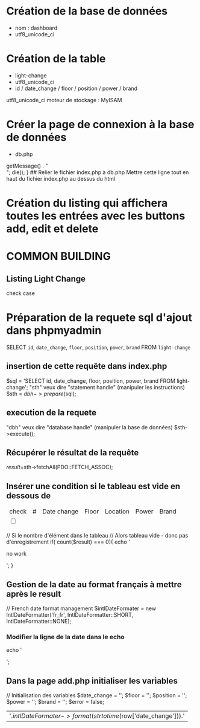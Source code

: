 # Création de la base de données
- nom : dashboard
- utf8_unicode_ci

# Création de la table
- light-change
- utf8_unicode_ci
- id / date_change / floor / position / power / brand

utf8_unicode_ci
moteur de stockage : MyISAM

# Créer la page de connexion à la base de données
- db.php

<?php
define('DATABASE', 'dashboard');
define('USER', 'root');
define('PWD', '');
define('HOST', 'localhost');
try {
    $dbh = new PDO('mysql:host='.HOST.';dbname='.DATABASE, USER, PWD);
} 
catch (PDOException $e) {
    print "Erreur !: " . $e->getMessage() . "<br/>";
    die();
}

## Relier le fichier index.php à db.php
Mettre cette ligne tout en haut du fichier index.php au dessus du html
<?PHP 
    require_once('db.php');
?>

# Création du listing <html> qui affichera toutes les entrées avec les buttons add, edit et delete
<div class="container">
    <!-- Titles of the dashboard -->
    <h1>COMMON BUILDING</h1>
        <h2>Listing Light Change</h2>
            <!-- Listing of the dashboard -->
            <table class="table">
                <thead class="thead-dark">
                    <tr>
                        <td scope="col" type="checkbox">check</td>
                        <td scope="col">#</td>
                        <td scope="col">Date change</td>
                        <td scope="col">Floor</td>
                        <td scope="col">Location</td>
                        <td scope="col">Power</td>
                        <td scope="col">Brand</td>
                    </tr>
            

</div>

check case
<td><input type="checkbox" aria-label="Checkbox for following text input"></td>

# Préparation de la requete sql d'ajout dans phpmyadmin
SELECT `id`, `date_change`, `floor`, `position`, `power`, `brand` FROM `light-change`

## insertion de cette requête dans index.php
$sql = 'SELECT id, date_change, floor, position, power, brand FROM light-change';
"sth" veux dire "statement handle" (manipuler les instructions)
$sth = $dbh->prepare($sql);

## execution de la requete
"dbh" veux dire "database handle" (manipuler la base de données)
$sth->execute();

## Récupérer le résultat de la requête
$result =$sth->fetchAll(PDO::FETCH_ASSOC);

## Insérer une condition si le tableau est vide en dessous de <table>
// Si le nombre d'élément dans le tableau
// Alors tableau vide - donc pas d'enregistrement
    if( count($result) === 0){
        echo '<p>no work</p>';
    }

## Gestion de la date au format français à mettre après le result
// French date format management
    $intlDateFormater = new IntlDateFormatter('fr_fr', IntlDateFormatter::SHORT, IntlDateFormatter::NONE);
### Modifier la ligne de la date dans le echo
echo '<td>'.$intlDateFormater->format(strtotime($row['date_change'])).'</td>';

## Dans la page add.php initialiser les variables
//  Initialisation des variables
    $date_change = '';
    $floor = '';
    $position = '';
    $power = '';
    $brand = '';
    $error = false;



